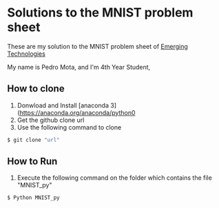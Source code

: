 # Solutions to the MNIST problem sheet
These are my solution to the MNIST problem sheet of [Emerging Technologies](https://emerging-technologies.github.io/problems/mnist.html)

My name is Pedro Mota, and I'm 4th Year Student,

## How to clone
1. Donwload and Install [anaconda 3](https://anaconda.org/anaconda/python0
2. Get the github clone url
3. Use the following command to clone
```bash
$ git clone "url"
```

## How to Run
1. Execute the following command on the folder which contains the file "MNIST_py"
```bash
$ Python MNIST_py
```
